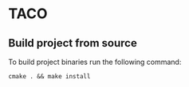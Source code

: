 # TACO

## Build project from source

To build project binaries run the following command:

    cmake . && make install
